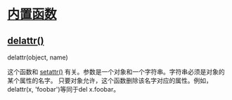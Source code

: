 # [内置函数](https://github.com/Summer-Felix/Develop/blob/master/Python/内置函数.md) #

## [delattr()](http://python.usyiyi.cn/translate/python_352/library/functions.html) ##

delattr(object, name)

这个函数和 [setattr()](http://python.usyiyi.cn/translate/python_352/library/functions.html) 有关。参数是一个对象和一个字符串。字符串必须是对象的某个属性的名字。
只要对象允许，这个函数删除该名字对应的属性。例如，delattr(x, 'foobar')等同于del x.foobar。
